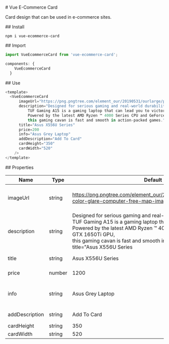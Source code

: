 # Vue E-Commerce Card

Card design that can be used in e-commerce sites.

## Install

```
npm i vue-ecommerce-card
```

## Import

```javascript
import VueEcommerceCard from 'vue-ecommerce-card';
```

```javascript
components: {
    VueEcommerceCard
  }
```

## Use

```javascript
<template>
  <VueEcommerceCard 
      imageUrl="https://png.pngtree.com/element_our/20190531/ourlarge/pngtree-color-glare-computer-free-map-image_1276302.jpg"
      description="Designed for serious gaming and real-world durability, 
          TUF Gaming A15 is a gaming laptop that can lead you to victory. 
          Powered by the latest AMD Ryzen ™ 4000 Series CPU and GeForce GTX 1650Ti GPU, 
          this gaming cavan is fast and smooth in action-packed games."
      title="Asus X556U Series"
      price=200
      info="Asus Grey Laptop"
      addDescription="Add To Card"
      cardHeight="350"
      cardWidth="520"
    />
</template>
```

## Properties

| Name | Type | Default | Description |
| --- | --- | --- | --- |
| imageUrl | string | https://png.pngtree.com/element_our/20190531/ourlarge/pngtree-color-glare-computer-free-map-image_1276302.jpg | The url of the product must be added |
| description | string | Designed for serious gaming and real-world durability, <br/> TUF Gaming A15 is a gaming laptop that can lead you to victory. <br/> Powered by the latest AMD Ryzen ™ 4000 Series CPU and GeForce GTX 1650Ti GPU, <br/> this gaming cavan is fast and smooth in action-packed games." <br/> title="Asus X556U Series | product description |
| title | string | Asus X556U Series | product title |
| price | number | 1200 | product price |
| info | string | Asus Grey Laptop | basic information about the product |
| addDescription | string | Add To Card | button description |
| cardHeight | string | 350 | card height |
| cardWidth | string | 520 | card width |
